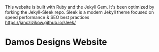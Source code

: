 This website is built with Ruby and the Jekyll Gem. It's been optimized by forking the Jekyll-Sleek repo.
Sleek is a modern Jekyll theme focused on speed performance & SEO best practices https://janczizikow.github.io/sleek/

# Damos Designs Website
